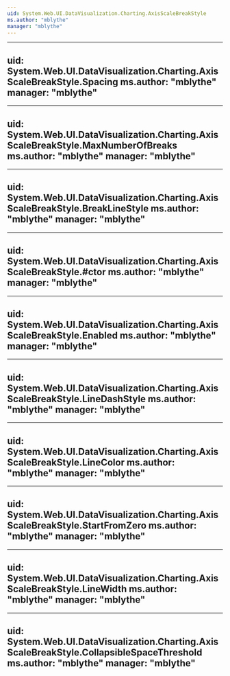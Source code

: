 ```yaml
---
uid: System.Web.UI.DataVisualization.Charting.AxisScaleBreakStyle
ms.author: "mblythe"
manager: "mblythe"
---
```


---
uid: System.Web.UI.DataVisualization.Charting.AxisScaleBreakStyle.Spacing
ms.author: "mblythe"
manager: "mblythe"
---

---
uid: System.Web.UI.DataVisualization.Charting.AxisScaleBreakStyle.MaxNumberOfBreaks
ms.author: "mblythe"
manager: "mblythe"
---

---
uid: System.Web.UI.DataVisualization.Charting.AxisScaleBreakStyle.BreakLineStyle
ms.author: "mblythe"
manager: "mblythe"
---

---
uid: System.Web.UI.DataVisualization.Charting.AxisScaleBreakStyle.#ctor
ms.author: "mblythe"
manager: "mblythe"
---

---
uid: System.Web.UI.DataVisualization.Charting.AxisScaleBreakStyle.Enabled
ms.author: "mblythe"
manager: "mblythe"
---

---
uid: System.Web.UI.DataVisualization.Charting.AxisScaleBreakStyle.LineDashStyle
ms.author: "mblythe"
manager: "mblythe"
---

---
uid: System.Web.UI.DataVisualization.Charting.AxisScaleBreakStyle.LineColor
ms.author: "mblythe"
manager: "mblythe"
---

---
uid: System.Web.UI.DataVisualization.Charting.AxisScaleBreakStyle.StartFromZero
ms.author: "mblythe"
manager: "mblythe"
---

---
uid: System.Web.UI.DataVisualization.Charting.AxisScaleBreakStyle.LineWidth
ms.author: "mblythe"
manager: "mblythe"
---

---
uid: System.Web.UI.DataVisualization.Charting.AxisScaleBreakStyle.CollapsibleSpaceThreshold
ms.author: "mblythe"
manager: "mblythe"
---
